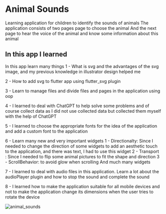 # Animal Sounds

Learning application for children to identify the sounds of animals
The application consists of two pages page to choose the animal
And the next page to hear the voice of the animal and know some information about this animal

## In this app I learned 
In this app learn many things
1 - What is svg and the advantages of the svg image, and my previous knowledge in illustrator design helped me

2 - How to add svg to flutter app using flutter_svg plugin

3 - Learn to manage files and divide files and pages in the application using oop

4 - I learned to deal with ChatGPT to help solve some problems and of course collect data as I did not use collected data but collected them      myself with the help of ChatGPT

5 - I learned to choose the appropriate fonts for the idea of the application and add a custom font to the application

6 - Learn many new and very important widgets
     1 - Directionalty: Since I needed to change the direction of some widgets to add an aesthetic touch to the application,
        and there was       text,    I had to use this widget
     2 - Transport : Since I needed to flip some animal pictures to fit the shape and direction
     3 - ScrollBehavior: to avoid glow when scrolling
        And much many widgets

7 - I learned to deal with audio files in this application. Learn a lot about the audioPlayer plugin and how to stop the sound and complete      the sound

8 - I learned how to make the application suitable for all mobile devices and not to make the application change its dimensions when the          user tries to rotate the device


![animal_sounds](https://user-images.githubusercontent.com/87886756/227700480-ca7cb082-d546-40cd-b65d-581ac623586a.png)
